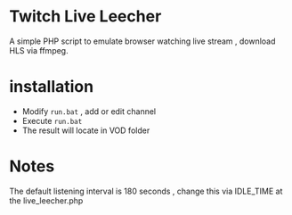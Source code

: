 # Twitch Live Leecher

A simple PHP script to emulate browser watching live stream , download HLS via ffmpeg.

# installation

- Modify `run.bat` , add or edit channel
- Execute `run.bat`
- The result will locate in VOD folder

# Notes

The default listening interval is 180 seconds , change this via IDLE_TIME at the live_leecher.php
